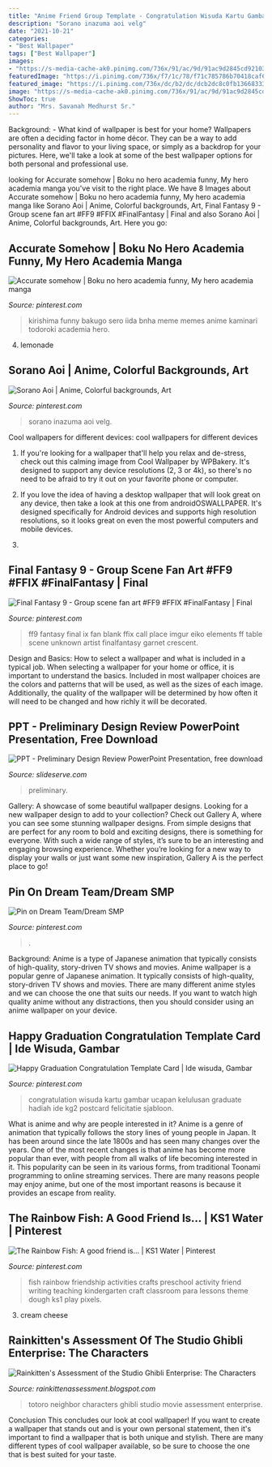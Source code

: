 ```yaml
---
title: "Anime Friend Group Template - Congratulation Wisuda Kartu Gambar Ucapan Kelulusan Graduate Hadiah Ide Kg2 Postcard Felicitatie Sjabloon"
description: "Sorano inazuma aoi velg"
date: "2021-10-21"
categories:
- "Best Wallpaper"
tags: ["Best Wallpaper"]
images:
- "https://s-media-cache-ak0.pinimg.com/736x/91/ac/9d/91ac9d2845cd92103210378adf0811cb.jpg"
featuredImage: "https://i.pinimg.com/736x/f7/1c/78/f71c785786b70418caf60da8a81cf680.jpg"
featured_image: "https://i.pinimg.com/736x/dc/b2/dc/dcb2dc8c0fb13668333190b7bb1c7ac4.jpg"
image: "https://s-media-cache-ak0.pinimg.com/736x/91/ac/9d/91ac9d2845cd92103210378adf0811cb.jpg"
ShowToc: true
author: "Mrs. Savanah Medhurst Sr."
---
```



Background: - What kind of wallpaper is best for your home?
Wallpapers are often a deciding factor in home décor. They can be a way to add personality and flavor to your living space, or simply as a backdrop for your pictures. Here, we'll take a look at some of the best wallpaper options for both personal and professional use.

	

		
looking for Accurate somehow | Boku no hero academia funny, My hero academia manga you've visit to the right place. We have 8 Images about Accurate somehow | Boku no hero academia funny, My hero academia manga like Sorano Aoi | Anime, Colorful backgrounds, Art, Final Fantasy 9 - Group scene fan art #FF9 #FFIX #FinalFantasy | Final and also Sorano Aoi | Anime, Colorful backgrounds, Art. Here you go:
		
    
## Accurate Somehow | Boku No Hero Academia Funny, My Hero Academia Manga

<img loading=lazy src="https://i.pinimg.com/736x/f7/1c/78/f71c785786b70418caf60da8a81cf680.jpg" onerror="this.onerror=null;this.src='https://tse3.mm.bing.net/th?id=OIP.i3R6Sd6sFBh9yMNx2-uN7wAAAA&amp;pid=15.1';" alt="Accurate somehow | Boku no hero academia funny, My hero academia manga">

_Source: pinterest.com_

>kirishima funny bakugo sero iida bnha meme memes anime kaminari todoroki academia hero. 

	

4. lemonade 

    
## Sorano Aoi | Anime, Colorful Backgrounds, Art

<img loading=lazy src="https://i.pinimg.com/736x/69/86/08/698608f40395512a213cc79b8ef68f54.jpg" onerror="this.onerror=null;this.src='https://tse4.mm.bing.net/th?id=OIP.kX_y_IX5KSJL9LZMzQV8EwHaKl&amp;pid=15.1';" alt="Sorano Aoi | Anime, Colorful backgrounds, Art">

_Source: pinterest.com_

>sorano inazuma aoi velg. 

	

Cool wallpapers for different devices:
cool wallpapers for different devices 

1. If you're looking for a wallpaper that'll help you relax and de-stress, check out this calming image from Cool Wallpaper by WPBakery. It's designed to support any device resolutions (2, 3 or 4k), so there's no need to be afraid to try it out on your favorite phone or computer.

2. If you love the idea of having a desktop wallpaper that will look great on any device, then take a look at this one from androidOSWALLPAPER. It's designed specifically for Android devices and supports high resolution resolutions, so it looks great on even the most powerful computers and mobile devices.

3.

    
## Final Fantasy 9 - Group Scene Fan Art #FF9 #FFIX #FinalFantasy | Final

<img loading=lazy src="https://i.pinimg.com/736x/dc/b2/dc/dcb2dc8c0fb13668333190b7bb1c7ac4.jpg" onerror="this.onerror=null;this.src='https://tse3.mm.bing.net/th?id=OIP.X4TkhIxhbDbSNRt_V93A4gHaEy&amp;pid=15.1';" alt="Final Fantasy 9 - Group scene fan art #FF9 #FFIX #FinalFantasy | Final">

_Source: pinterest.com_

>ff9 fantasy final ix fan blank ffix call place imgur eiko elements ff table scene unknown artist finalfantasy garnet crescent. 

	

Design and Basics: How to select a wallpaper and what is included in a typical job.
When selecting a wallpaper for your home or office, it is important to understand the basics. Included in most wallpaper choices are the colors and patterns that will be used, as well as the sizes of each image. Additionally, the quality of the wallpaper will be determined by how often it will need to be changed and how richly it will be decorated.

    
## PPT - Preliminary Design Review PowerPoint Presentation, Free Download

<img loading=lazy src="https://image1.slideserve.com/1835494/preliminary-design-review-n.jpg" onerror="this.onerror=null;this.src='https://tse3.mm.bing.net/th?id=OIP.WRo36mR9PTAKhhUkLIwbXgHaFj&amp;pid=15.1';" alt="PPT - Preliminary Design Review PowerPoint Presentation, free download">

_Source: slideserve.com_

>preliminary. 

	

Gallery: A showcase of some beautiful wallpaper designs.
Looking for a new wallpaper design to add to your collection? Check out Gallery A, where you can see some stunning wallpaper designs. From simple designs that are perfect for any room to bold and exciting designs, there is something for everyone. With such a wide range of styles, it’s sure to be an interesting and engaging browsing experience. Whether you’re looking for a new way to display your walls or just want some new inspiration, Gallery A is the perfect place to go!





	
	
    
## Pin On Dream Team/Dream SMP

<img loading=lazy src="https://i.pinimg.com/736x/99/3d/f0/993df08516bcaecada565ae0f7325f1e.jpg" onerror="this.onerror=null;this.src='https://tse3.mm.bing.net/th?id=OIP.jlN4ykBN-9SvBhOgWYsT-AHaEy&amp;pid=15.1';" alt="Pin on Dream Team/Dream SMP">

_Source: pinterest.com_

>. 

	

Background: Anime is a type of Japanese animation that typically consists of high-quality, story-driven TV shows and movies.
Anime wallpaper is a popular genre of Japanese animation. It typically consists of high-quality, story-driven TV shows and movies. There are many different anime styles and we can choose the one that suits our needs. If you want to watch high quality anime without any distractions, then you should consider using an anime wallpaper on your device.

    
## Happy Graduation Congratulation Template Card | Ide Wisuda, Gambar

<img loading=lazy src="https://i.pinimg.com/736x/07/6d/05/076d05c33bb3bfd843e11b1938ae6cdb.jpg" onerror="this.onerror=null;this.src='https://tse4.mm.bing.net/th?id=OIP.msbO3o4HWvfRaeHv4l5BBgHaKe&amp;pid=15.1';" alt="Happy Graduation Congratulation Template Card | Ide wisuda, Gambar">

_Source: pinterest.com_

>congratulation wisuda kartu gambar ucapan kelulusan graduate hadiah ide kg2 postcard felicitatie sjabloon. 

	

What is anime and why are people interested in it?
Anime is a genre of animation that typically follows the story lines of young people in Japan. It has been around since the late 1800s and has seen many changes over the years. One of the most recent changes is that anime has become more popular than ever, with people from all walks of life becoming interested in it. This popularity can be seen in its various forms, from traditional Toonami programming to online streaming services. There are many reasons people may enjoy anime, but one of the most important reasons is because it provides an escape from reality.

    
## The Rainbow Fish: A Good Friend Is... | KS1 Water | Pinterest

<img loading=lazy src="https://s-media-cache-ak0.pinimg.com/736x/91/ac/9d/91ac9d2845cd92103210378adf0811cb.jpg" onerror="this.onerror=null;this.src='https://tse4.mm.bing.net/th?id=OIP.NRmE5o23IfTrOy8XITaJ2gHaJ6&amp;pid=15.1';" alt="The Rainbow Fish: A good friend is... | KS1 Water | Pinterest">

_Source: pinterest.com_

>fish rainbow friendship activities crafts preschool activity friend writing teaching kindergarten craft classroom para lessons theme dough ks1 play pixels. 

	

3. cream cheese 

    
## Rainkitten&#039;s Assessment Of The Studio Ghibli Enterprise: The Characters

<img loading=lazy src="http://2.bp.blogspot.com/-_efn-HLaPkc/UV2WiQDN9LI/AAAAAAAAAH4/uGKS8yT8cp4/s1600/Totoro.jpg" onerror="this.onerror=null;this.src='https://tse2.mm.bing.net/th?id=OIP.NBHEH9A8Y9GoFDCtMqmc6AAAAA&amp;pid=15.1';" alt="Rainkitten&#039;s Assessment of the Studio Ghibli Enterprise: The Characters">

_Source: rainkittenassessment.blogspot.com_

>totoro neighbor characters ghibli studio movie assessment enterprise. 

	

Conclusion
This concludes our look at cool wallpaper! If you want to create a wallpaper that stands out and is your own personal statement, then it's important to find a wallpaper that is both unique and stylish. There are many different types of cool wallpaper available, so be sure to choose the one that is best suited for your taste.

